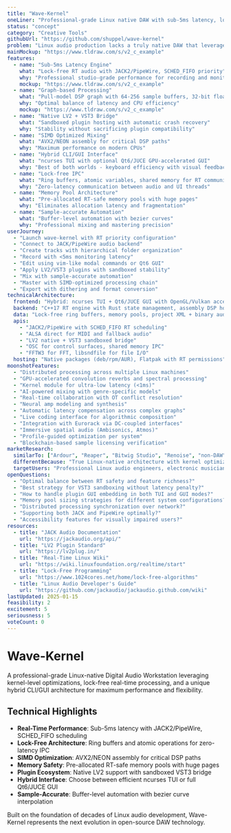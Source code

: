 ```yaml
---
title: "Wave-Kernel"
oneLiner: "Professional-grade Linux native DAW with sub-5ms latency, lock-free RT processing, and hybrid CLI/GUI architecture"
status: "concept"
category: "Creative Tools"
githubUrl: "https://github.com/shuppel/wave-kernel"
problem: "Linux audio production lacks a truly native DAW that leverages kernel-level optimizations, RT scheduling, and the full power of the platform. Existing DAWs are either ports from other OSs or lack professional features like distributed processing and lock-free architectures."
mainMockup: "https://www.tldraw.com/s/v2_c_example"
features:
  - name: "Sub-5ms Latency Engine"
    what: "Lock-free RT audio with JACK2/PipeWire, SCHED_FIFO priority"
    why: "Professional studio-grade performance for recording and monitoring"
    mockup: "https://www.tldraw.com/s/v2_c_example"
  - name: "Graph-based Processing"
    what: "Pull-model DSP graph with 64-256 sample buffers, 32-bit float"
    why: "Optimal balance of latency and CPU efficiency"
    mockup: "https://www.tldraw.com/s/v2_c_example"
  - name: "Native LV2 + VST3 Bridge"
    what: "Sandboxed plugin hosting with automatic crash recovery"
    why: "Stability without sacrificing plugin compatibility"
  - name: "SIMD Optimized Mixing"
    what: "AVX2/NEON assembly for critical DSP paths"
    why: "Maximum performance on modern CPUs"
  - name: "Hybrid CLI/GUI Interface"
    what: "ncurses TUI with optional Qt6/JUCE GPU-accelerated GUI"
    why: "Best of both worlds - keyboard efficiency with visual feedback"
  - name: "Lock-free IPC"
    what: "Ring buffers, atomic variables, shared memory for RT communication"
    why: "Zero-latency communication between audio and UI threads"
  - name: "Memory Pool Architecture"
    what: "Pre-allocated RT-safe memory pools with huge pages"
    why: "Eliminates allocation latency and fragmentation"
  - name: "Sample-accurate Automation"
    what: "Buffer-level automation with bezier curves"
    why: "Professional mixing and mastering precision"
userJourney:
  - "Launch wave-kernel with RT priority configuration"
  - "Connect to JACK/PipeWire audio backend"
  - "Create tracks with hierarchical folder organization"
  - "Record with <5ms monitoring latency"
  - "Edit using vim-like modal commands or Qt6 GUI"
  - "Apply LV2/VST3 plugins with sandboxed stability"
  - "Mix with sample-accurate automation"
  - "Master with SIMD-optimized processing chain"
  - "Export with dithering and format conversion"
technicalArchitecture:
  frontend: "Hybrid: ncurses TUI + Qt6/JUCE GUI with OpenGL/Vulkan acceleration"
  backend: "C++17 RT engine with Rust state management, assembly DSP hot paths"
  data: "Lock-free ring buffers, memory pools, project XML + binary audio files"
  apis:
    - "JACK2/PipeWire with SCHED_FIFO RT scheduling"
    - "ALSA direct for MIDI and fallback audio"
    - "LV2 native + VST3 sandboxed bridge"
    - "OSC for control surfaces, shared memory IPC"
    - "FFTW3 for FFT, libsndfile for file I/O"
  hosting: "Native packages (deb/rpm/AUR), Flatpak with RT permissions"
moonshotFeatures:
  - "Distributed processing across multiple Linux machines"
  - "GPU-accelerated convolution reverbs and spectral processing"
  - "Kernel module for ultra-low latency (<1ms)"
  - "AI-powered mixing with genre-specific models"
  - "Real-time collaboration with OT conflict resolution"
  - "Neural amp modeling and synthesis"
  - "Automatic latency compensation across complex graphs"
  - "Live coding interface for algorithmic composition"
  - "Integration with Eurorack via DC-coupled interfaces"
  - "Immersive spatial audio (Ambisonics, Atmos)"
  - "Profile-guided optimization per system"
  - "Blockchain-based sample licensing verification"
marketResearch:
  similarTo: ["Ardour", "Reaper", "Bitwig Studio", "Renoise", "non-DAW", "Qtractor"]
  differentBecause: "True Linux-native architecture with kernel optimizations, lock-free RT design, and unique hybrid CLI/GUI approach"
  targetUsers: "Professional Linux audio engineers, electronic musicians, live coders, studio engineers seeking stability and performance"
openQuestions:
  - "Optimal balance between RT safety and feature richness?"
  - "Best strategy for VST3 sandboxing without latency penalty?"
  - "How to handle plugin GUI embedding in both TUI and GUI modes?"
  - "Memory pool sizing strategies for different system configurations?"
  - "Distributed processing synchronization over network?"
  - "Supporting both JACK and PipeWire optimally?"
  - "Accessibility features for visually impaired users?"
resources:
  - title: "JACK Audio Documentation"
    url: "https://jackaudio.org/api/"
  - title: "LV2 Plugin Standard"
    url: "https://lv2plug.in/"
  - title: "Real-Time Linux Wiki"
    url: "https://wiki.linuxfoundation.org/realtime/start"
  - title: "Lock-Free Programming"
    url: "https://www.1024cores.net/home/lock-free-algorithms"
  - title: "Linux Audio Developer's Guide"
    url: "https://github.com/jackaudio/jackaudio.github.com/wiki"
lastUpdated: 2025-01-15
feasibility: 2
excitement: 5
seriousness: 5
voteCount: 0
---
```


# Wave-Kernel

A professional-grade Linux-native Digital Audio Workstation leveraging kernel-level optimizations, lock-free real-time processing, and a unique hybrid CLI/GUI architecture for maximum performance and flexibility.

## Technical Highlights

- **Real-Time Performance**: Sub-5ms latency with JACK2/PipeWire, SCHED_FIFO scheduling
- **Lock-Free Architecture**: Ring buffers and atomic operations for zero-latency IPC
- **SIMD Optimization**: AVX2/NEON assembly for critical DSP paths
- **Memory Safety**: Pre-allocated RT-safe memory pools with huge pages
- **Plugin Ecosystem**: Native LV2 support with sandboxed VST3 bridge
- **Hybrid Interface**: Choose between efficient ncurses TUI or full Qt6/JUCE GUI
- **Sample-Accurate**: Buffer-level automation with bezier curve interpolation

Built on the foundation of decades of Linux audio development, Wave-Kernel represents the next evolution in open-source DAW technology.